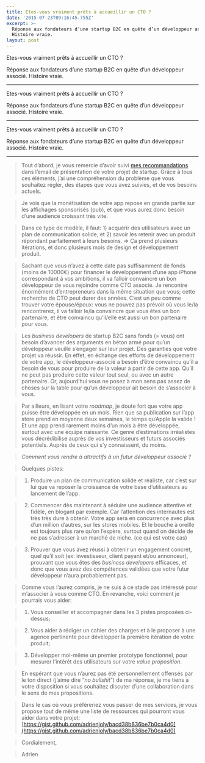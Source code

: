 ```yaml
---
title: Etes-vous vraiment prêts à accueillir un CTO ?
date: '2015-07-23T09:16:45.755Z'
excerpt: >-
  Réponse aux fondateurs d’une startup B2C en quête d’un développeur associé.
  Histoire vraie.
layout: post
---
```

Etes-vous vraiment prêts à accueillir un CTO ?

Réponse aux fondateurs d’une startup B2C en quête d’un développeur associé. Histoire vraie.

* * *

Etes-vous vraiment prêts à accueillir un CTO ?

Réponse aux fondateurs d’une startup B2C en quête d’un développeur associé. Histoire vraie.

* * *

Etes-vous vraiment prêts à accueillir un CTO ?

Réponse aux fondateurs d’une startup B2C en quête d’un développeur associé. Histoire vraie.

* * *

> Tout d’abord, je vous remercie d’avoir suivi [mes recommandations](https://medium.com/@adrienjoly/so-you-need-help-with-your-startup-909ad6e626a5) dans l’email de présentation de votre projet de startup. Grâce à tous ces éléments, j’ai une compréhension du problème que vous souhaitez régler, des étapes que vous avez suivies, et de vos besoins actuels.

> Je vois que la monétisation de votre app repose en grande partie sur les affichages sponsorisés (pub), et que vous aurez donc besoin d’une audience croissant très vite.

> Dans ce type de modèle, il faut: 1) acquérir des utilisateurs avec un plan de communication solide, et 2) savoir les retenir avec un produit répondant parfaitement à leurs besoins. => Ça prend plusieurs itérations, et donc plusieurs mois de design et développement produit.

> Sachant que vous n’avez à cette date pas suffisamment de fonds (moins de 10000€) pour financer le développement d’une app iPhone correspondant à vos ambitions, il va falloir convaincre un bon développeur de vous rejoindre comme CTO associé. Je rencontre énormément d’entrepreneurs dans la même situation que vous; cette recherche de CTO peut durer des années. C’est un peu comme trouver votre épouse/époux: vous ne pouvez pas prévoir où vous le/la rencontrerez, il va falloir le/la convaincre que vous êtes un bon partenaire, et être convaincu qu’il/elle est aussi un bon partenaire pour vous.

> Les *business developers* de startup B2C sans fonds (= vous) ont besoin d’avancer des arguments en béton armé pour qu’un développeur veuille s’engager sur leur projet. Des garanties que votre projet va réussir. En effet, en échange des efforts de développement de votre app, le développeur-associé a besoin d’être convaincu qu’il a besoin de vous pour produire de la valeur à partir de cette app. Qu’il ne peut pas produire cette valeur tout seul, ou avec un autre partenaire. Or, aujourd’hui vous ne posez à mon sens pas assez de choses sur la table pour qu’un développeur ait besoin de s’associer à vous.

> Par ailleurs, en lisant votre *roadmap*, je doute fort que votre app puisse être développée en un mois. Rien que sa publication sur l’app store prend en moyenne deux semaines, le temps qu’Apple la valide ! Et une app prend rarement moins d’un mois à être développée, surtout avec une équipe naissante. Ce genre d’estimations irréalistes vous décrédibilise auprès de vos investisseurs et futurs associés potentiels. Auprès de ceux qui s’y connaissent, du moins.

> *Comment vous rendre à attractifs à un futur développeur associé ?*

> Quelques pistes:

> 1) Produire un plan de communication solide et réaliste, car c’est sur lui que va reposer la croissance de votre base d’utilisateurs au lancement de l’app.

> 2) Commencer dès maintenant à séduire une audience attentive et fidèle, en blogant par exemple. Car l’attention des internautes est très très dure à obtenir. Votre app sera en concurrence avec plus d’un million d’autres, sur les stores mobiles. Et le bouche à oreille est toujours plus rare qu’on l’espère, surtout quand on décide de ne pas s’adresser à un marché de niche. (ce qui est votre cas)

> 3) Prouver que vous avez réussi à obtenir un engagement concret, quel qu’il soit (ex: investisseur, client payant et/ou annonceur), prouvant que vous êtes des *business developers* efficaces, et donc que vous avez des compétences validées que votre futur développeur n’aura probablement pas.

> Comme vous l’aurez compris, je ne suis à ce stade pas intéressé pour m’associer à vous comme CTO. En revanche, voici comment je pourrais vous aider:

> 1) Vous conseiller et accompagner dans les 3 pistes proposées ci-dessus;

> 2) Vous aider à rédiger un cahier des charges et à le proposer à une agence pertinente pour développer la première itération de votre produit;

> 3) Développer moi-même un premier prototype fonctionnel, pour mesurer l’intérêt des utilisateurs sur votre *value proposition*.

> En espérant que vous n’aurez pas été personnellement offensés par le ton direct (j’aime dire “*no bullshit*”) de ma réponse, je me tiens à votre disposition si vous souhaitez discuter d’une collaboration dans le sens de mes propositions.

> Dans le cas où vous préféreriez vous passer de mes services, je vous propose tout de même une liste de ressources qui pourront vous aider dans votre projet: [https://gist.github.com/adrienjoly/bacd38b836be7b0ca4d0](https://gist.github.com/adrienjoly/bacd38b836be7b0ca4d0)

> Cordialement,

> Adrien
